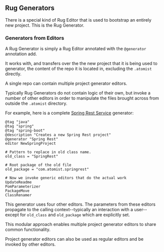 ## Rug Generators

There is a special kind of Rug Editor that is used to bootstrap an
entirely new project. This is the Rug Generator.

### Generators from Editors

A Rug Generator is simply a Rug Editor annotated with the `@generator`
annotation add.

It works with, and transfers over the the new project that it is being
used to generator, the content of the repo it is located in, excluding
the `.atomist` directly.

A single repo can contain multiple project generator editors.

Typically Rug Generators do not contain logic of their own, but invoke
a number of other editors in order to manipulate the files brought
across from outside the `.atomist` directory.

For example, here is a complete [Spring Rest Service][spring]
generator:

[spring]: https://github.com/atomist-project-templates/spring-rest-service

```
@tag "java"
@tag "spring"
@tag "spring-boot"
@description "Creates a new Spring Rest project"
@generator "Spring Rest"
editor NewSpringProject

# Pattern to replace in old class name.
old_class = "SpringRest"

# Root package of the old file
old_package = "com.atomist.springrest"

# Now we invoke generic editors that do the actual work
UpdateReadme
PomParameterizer
PackageMove
ClassRenamer

```

This generator uses four other editors. The parameters from these
editors propagate to the calling context--typically an interaction
with a user--except for `old_class` and `old_package` which are
explicitly set.

This modular approach enables multiple project generator editors to
share common functionality.

Project generator editors can also be used as regular editors and be
invoked by other editors.
